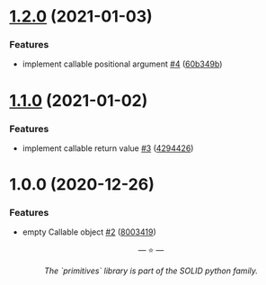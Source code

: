 # [1.2.0](https://github.com/proofit404/primitives/compare/1.1.0...1.2.0) (2021-01-03)

### Features

- implement callable positional argument
  [#4](https://github.com/proofit404/primitives/issues/4)
  ([60b349b](https://github.com/proofit404/primitives/commit/60b349b022793412e7f5cb76f51438b44b35255b))

# [1.1.0](https://github.com/proofit404/primitives/compare/1.0.0...1.1.0) (2021-01-02)

### Features

- implement callable return value
  [#3](https://github.com/proofit404/primitives/issues/3)
  ([4294426](https://github.com/proofit404/primitives/commit/42944268b9d52a73600a548a3fbf7c551a40afe4))

# 1.0.0 (2020-12-26)

### Features

- empty Callable object [#2](https://github.com/proofit404/primitives/issues/2)
  ([8003419](https://github.com/proofit404/primitives/commit/8003419343239c024b68ffd724de8d4f03b0b69a))

<p align="center">&mdash; ⭐️ &mdash;</p>
<p align="center"><i>The `primitives` library is part of the SOLID python family.</i></p>
